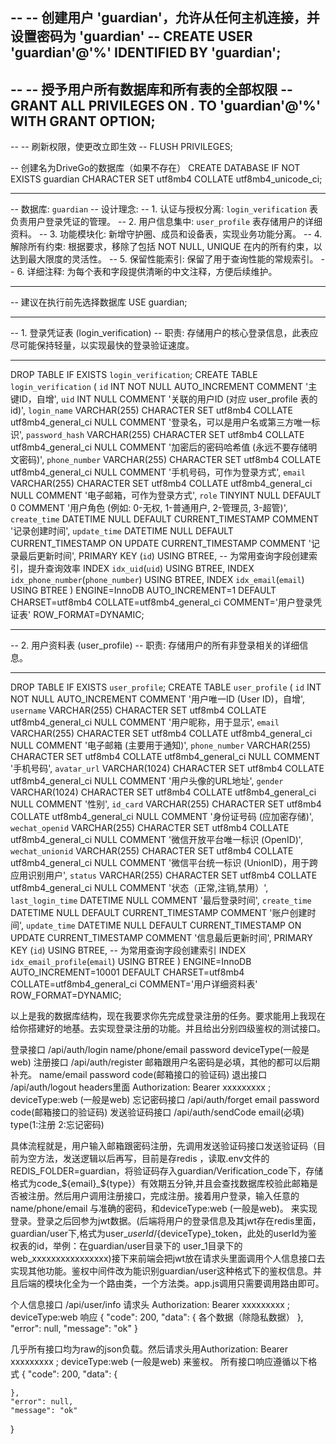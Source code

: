 -- -- 创建用户 'guardian'，允许从任何主机连接，并设置密码为 'guardian'
-- CREATE USER 'guardian'@'%' IDENTIFIED BY 'guardian';
-- 
-- -- 授予用户所有数据库和所有表的全部权限
-- GRANT ALL PRIVILEGES ON *.* TO 'guardian'@'%' WITH GRANT OPTION;
-- 
-- -- 刷新权限，使更改立即生效
-- FLUSH PRIVILEGES;

-- 创建名为DriveGo的数据库（如果不存在）
CREATE DATABASE IF NOT EXISTS guardian CHARACTER SET utf8mb4 COLLATE utf8mb4_unicode_ci;

-- --------------------------------------------------------------------------------
-- 数据库: `guardian`
-- 设计理念:
-- 1. 认证与授权分离: `login_verification` 表负责用户登录凭证的管理。
-- 2. 用户信息集中: `user_profile` 表存储用户的详细资料。
-- 3. 功能模块化: 新增守护圈、成员和设备表，实现业务功能分离。
-- 4. 解除所有约束: 根据要求，移除了包括 NOT NULL, UNIQUE 在内的所有约束，以达到最大限度的灵活性。
-- 5. 保留性能索引: 保留了用于查询性能的常规索引。
-- 6. 详细注释: 为每个表和字段提供清晰的中文注释，方便后续维护。
-- --------------------------------------------------------------------------------

-- 建议在执行前先选择数据库
USE guardian;

-- ----------------------------
-- 1. 登录凭证表 (login_verification)
-- 职责: 存储用户的核心登录信息，此表应尽可能保持轻量，以实现最快的登录验证速度。
-- ----------------------------
DROP TABLE IF EXISTS `login_verification`;
CREATE TABLE `login_verification` (
  `id` INT NOT NULL AUTO_INCREMENT COMMENT '主键ID，自增',
  `uid` INT NULL COMMENT '关联的用户ID (对应 user_profile 表的 id)',
  `login_name` VARCHAR(255) CHARACTER SET utf8mb4 COLLATE utf8mb4_general_ci NULL COMMENT '登录名，可以是用户名或第三方唯一标识',
  `password_hash` VARCHAR(255) CHARACTER SET utf8mb4 COLLATE utf8mb4_general_ci NULL COMMENT '加密后的密码哈希值 (永远不要存储明文密码)',
  `phone_number` VARCHAR(255) CHARACTER SET utf8mb4 COLLATE utf8mb4_general_ci NULL COMMENT '手机号码，可作为登录方式',
  `email` VARCHAR(255) CHARACTER SET utf8mb4 COLLATE utf8mb4_general_ci NULL COMMENT '电子邮箱，可作为登录方式',
  `role` TINYINT NULL DEFAULT 0 COMMENT '用户角色 (例如: 0-无权, 1-普通用户, 2-管理员, 3-超管)',
  `create_time` DATETIME NULL DEFAULT CURRENT_TIMESTAMP COMMENT '记录创建时间',
  `update_time` DATETIME NULL DEFAULT CURRENT_TIMESTAMP ON UPDATE CURRENT_TIMESTAMP COMMENT '记录最后更新时间',
  PRIMARY KEY (`id`) USING BTREE,
  -- 为常用查询字段创建索引，提升查询效率
  INDEX `idx_uid`(`uid`) USING BTREE,
  INDEX `idx_phone_number`(`phone_number`) USING BTREE,
  INDEX `idx_email`(`email`) USING BTREE
) ENGINE=InnoDB AUTO_INCREMENT=1 DEFAULT CHARSET=utf8mb4 COLLATE=utf8mb4_general_ci COMMENT='用户登录凭证表' ROW_FORMAT=DYNAMIC;


-- ----------------------------
-- 2. 用户资料表 (user_profile)
-- 职责: 存储用户的所有非登录相关的详细信息。
-- ----------------------------
DROP TABLE IF EXISTS `user_profile`;
CREATE TABLE `user_profile` (
  `id` INT NOT NULL AUTO_INCREMENT COMMENT '用户唯一ID (User ID)，自增',
  `username` VARCHAR(255) CHARACTER SET utf8mb4 COLLATE utf8mb4_general_ci NULL COMMENT '用户昵称，用于显示',
  `email` VARCHAR(255) CHARACTER SET utf8mb4 COLLATE utf8mb4_general_ci NULL COMMENT '电子邮箱 (主要用于通知)',
  `phone_number` VARCHAR(255) CHARACTER SET utf8mb4 COLLATE utf8mb4_general_ci NULL COMMENT '手机号码',
  `avatar_url` VARCHAR(1024) CHARACTER SET utf8mb4 COLLATE utf8mb4_general_ci NULL COMMENT '用户头像的URL地址',
  `gender` VARCHAR(1024) CHARACTER SET utf8mb4 COLLATE utf8mb4_general_ci NULL COMMENT '性别',
  `id_card` VARCHAR(255) CHARACTER SET utf8mb4 COLLATE utf8mb4_general_ci NULL COMMENT '身份证号码 (应加密存储)',
  `wechat_openid` VARCHAR(255) CHARACTER SET utf8mb4 COLLATE utf8mb4_general_ci NULL COMMENT '微信开放平台唯一标识 (OpenID)',
  `wechat_unionid` VARCHAR(255) CHARACTER SET utf8mb4 COLLATE utf8mb4_general_ci NULL COMMENT '微信平台统一标识 (UnionID)，用于跨应用识别用户',
  `status`  VARCHAR(255) CHARACTER SET utf8mb4 COLLATE utf8mb4_general_ci NULL COMMENT '状态（正常,注销,禁用）',
  `last_login_time` DATETIME NULL COMMENT '最后登录时间',
  `create_time` DATETIME NULL DEFAULT CURRENT_TIMESTAMP COMMENT '账户创建时间',
  `update_time` DATETIME NULL DEFAULT CURRENT_TIMESTAMP ON UPDATE CURRENT_TIMESTAMP COMMENT '信息最后更新时间',
  PRIMARY KEY (`id`) USING BTREE,
  -- 为常用查询字段创建索引
  INDEX `idx_email_profile`(`email`) USING BTREE
) ENGINE=InnoDB AUTO_INCREMENT=10001 DEFAULT CHARSET=utf8mb4 COLLATE=utf8mb4_general_ci COMMENT='用户详细资料表' ROW_FORMAT=DYNAMIC;





以上是我的数据库结构，现在我要求你先完成登录注册的任务。要求能用上我现在给你搭建好的地基。去实现登录注册的功能。并且给出分别四级鉴权的测试接口。

登录接口 /api/auth/login  name/phone/email password deviceType(一般是web)
注册接口 /api/auth/register 邮箱跟用户名密码是必填，其他的都可以后期补充。 name/email password code(邮箱接口的验证码)
退出接口 /api/auth/logout  headers里面 Authorization: Bearer xxxxxxxxx ; deviceType:web (一般是web) 
忘记密码接口 /api/auth/forget  email password code(邮箱接口的验证码)
发送验证码接口 /api/auth/sendCode  email(必填) type(1:注册 2:忘记密码)

具体流程就是，用户输入邮箱跟密码注册，先调用发送验证码接口发送验证码（目前为空方法，发送逻辑以后再写，目前是存redis ，读取.env文件的REDIS_FOLDER=guardian，将验证码存入guardian/Verification_code下，存储格式为code_${email}_${type}）有效期五分钟,并且会查找数据库校验此邮箱是否被注册。然后用户调用注册接口，完成注册。接着用户登录，输入任意的name/phone/email 与准确的密码，和deviceType:web (一般是web)。 来实现登录。登录之后回参为jwt数据。(后端将用户的登录信息及其jwt存在redis里面，guardian/user下,格式为user_${userId}/${deviceType}_token，此处的userId为鉴权表的id，举例：在guardian/user目录下的 user_1目录下的web_xxxxxxxxxxxxxxxx)接下来前端会把jwt放在请求头里面调用个人信息接口去实现其他功能。鉴权中间件改为能识别guardian/user这种格式下的鉴权信息。并且后端的模块化全为一个路由类，一个方法类。app.js调用只需要调用路由即可。


个人信息接口 /api/user/info 请求头 Authorization: Bearer xxxxxxxxx ; deviceType:web 
响应
{
    "code": 200,
    "data": {
       各个数据（除隐私数据）
    },
    "error": null,
    "message": "ok"
}



几乎所有接口均为raw的json负载。然后请求头用Authorization: Bearer xxxxxxxxx ; deviceType:web (一般是web) 来鉴权。
所有接口响应遵循以下格式
{
    "code": 200,
    "data": {
       
    },
    "error": null,
    "message": "ok"
}